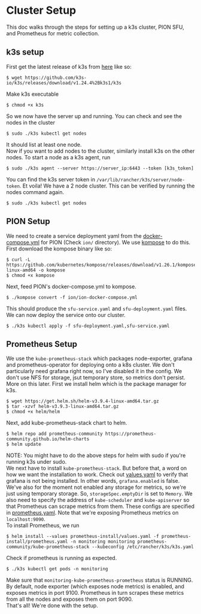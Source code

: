 # Cluster Setup  
This doc walks through the steps for setting up a k3s cluster, PION SFU, and Prometheus for metric collection.  
## k3s setup  
First get the latest release of k3s from [here](https://github.com/k3s-io/k3s/releases/) like so:  
```shell  
$ wget https://github.com/k3s-io/k3s/releases/download/v1.24.4%2Bk3s1/k3s  
```  
Make k3s executable  
```shell  
$ chmod +x k3s  
```  
So we now have the server up and running. You can check and see the nodes in the cluster  
```shell  
$ sudo ./k3s kubectl get nodes  
```  
It should list at least one node.  
Now if you want to add nodes to the cluster, similarly install k3s on the other nodes. To start a node as a k3s agent, run  
```shell  
$ sudo ./k3s agent --server https://server_ip:6443 --token [k3s_token]  
```  
You can find the k3s server token in `/var/lib/rancher/k3s/server/node-token`. Et voila! We have a 2 node cluster. This can be verified by running the nodes command again.  
```shell  
$ sudo ./k3s kubectl get nodes  
```  
## PION Setup  
We need to create a service deployment yaml from the [docker-compose.yml](ion/ion-docker-compose.yml) for PION (Check `ion/` directory). We use [kompose](https://github.com/kubernetes/kompose) to do this. First download the kompose binary like so:  
```shell  
$ curl -L https://github.com/kubernetes/kompose/releases/download/v1.26.1/kompose-linux-amd64 -o kompose  
$ chmod +x kompose  
```  
Next, feed PION's docker-compose.yml to kompose.   
 ```shell  
$ ./kompose convert -f ion/ion-docker-compose.yml  
```  
This should produce the `sfu-service.yaml` and `sfu-deployment.yaml` files. We can now deploy the service onto our cluster.  
```shell  
$ ./k3s kubectl apply -f sfu-deployment.yaml,sfu-service.yaml  
```  
## Prometheus Setup  
We use the `kube-prometheus-stack` which packages node-exporter, grafana and prometheus-operator for deploying onto a k8s cluster. We don't particularly need grafana right now, so I've disabled it in the config. We don't use NFS for storage, jsut temporary store, so metrics don't persist. More on this later. First we install helm which is the package manager for k3s.  
```shell  
$ wget https://get.helm.sh/helm-v3.9.4-linux-amd64.tar.gz   
$ tar -xzvf helm-v3.9.3-linux-amd64.tar.gz  
$ chmod +x helm/helm  
```  
Next, add kube-prometheus-stack chart to helm.  
```shell  
$ helm repo add prometheus-community https://prometheus-community.github.io/helm-charts   
$ helm update  
```
NOTE: You might have to do the above steps for helm with sudo if you're running k3s under sudo.  
We next have to install `kube-prometheus-stack`. But before that, a word on how we want the installation to work. Check out [values.yaml](prometheus-install/values.yaml) to verify that grafana is not being installed. In other words, `grafana.enabled` is false. We've also for the moment not enabled any storage for metrics, so we're just using temporary storage. So, `storageSpec.emptyDir` is set to `Memory`. We also need to specify the address of `kube-scheduler` and `kube-apiserver` so that Prometheus can scrape metrics from them. These configs are specified in [prometheus.yaml](prometheus-install/prometheus.yaml). Note that we're exposing Prometheus metrics on `localhost:9090`.  
To install Prometheus, we run  
```shell  
$ helm install --values prometheus-install/values.yaml -f prometheus-install/prometheus.yaml -n monitoring monitoring prometheus-community/kube-prometheus-stack --kubeconfig /etc/rancher/k3s/k3s.yaml
```     
Check if prometheus is running as expected.  
```shell  
$ ./k3s kubectl get pods -n monitoring  
```  
Make sure that `monitoring-kube-prometheus-prometheus` status is RUNNING. 
By default, node exporter (which exposes node metrics) is enabled, and exposes metrics in port 9100. Prometheus in turn scrapes these metrics from all the nodes and exposes them on port 9090.  
That's all! We're done with the setup.  

